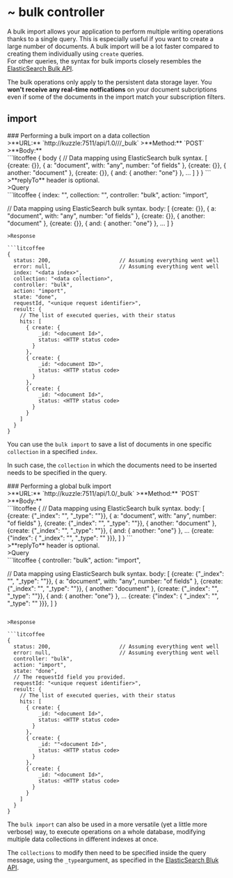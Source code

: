 # ~ bulk controller

A bulk import allows your application to perform multiple writing operations thanks to a single query. This is especially useful if you want to create a large number of documents. A bulk import will be a lot faster compared to creating them individually using `create` queries.  
For other queries, the syntax for bulk imports closely resembles the [ElasticSearch Bulk API](https://www.elastic.co/guide/en/elasticsearch/reference/1.3/docs-bulk.html?q=bulk).

<aside class="warning">
The bulk operations only apply to the persistent data storage layer. You <strong>won't receive any real-time notfications</strong> on your document subcriptions even if some of the documents in the import match your subscription filters.
</aside>

## import

<div></div>
### Performing a bulk import on a data collection

<section class="rest"></section>
>**URL:** `http://kuzzle:7511/api/1.0/<data index>/<data collection>/_bulk`  
>**Method:** `POST`  
>**Body:**

<section class="rest"></section>
```litcoffee
{
  body {
    // Data mapping using ElasticSearch bulk syntax.
    [
      {create: {}},
      { a: "document", with: "any", number: "of fields" },
      {create: {}},
      { another: "document" },
      {create: {}},
      { and: { another: "one"} },
      ...
    ]
  }
}
```

<section class="amqp stomp"></section>
>**replyTo** header is optional.

<section class="websocket amqp mqtt stomp"></section>
>Query

<section class="websocket amqp mqtt stomp"></section>
```litcoffee
{
  index: "<data index>",
  collection: "<data collection>",
  controller: "bulk",
  action: "import",

  // Data mapping using ElasticSearch bulk syntax.
  body: [
    {create: {}},
    { a: "document", with: "any", number: "of fields" },
    {create: {}},
    { another: "document" },
    {create: {}},
    { and: { another: "one"} },
    ...
  ]
}
```
>Response

```litcoffee
{
  status: 200,                      // Assuming everything went well
  error: null,                      // Assuming everything went well
  index: "<data index>",
  collection: "<data collection>",
  controller: "bulk",
  action: "import",
  state: "done",
  requestId, "<unique request identifier>",
  result: {
    // The list of executed queries, with their status
    hits: [
      { create: {
          _id: "<document Id>",
          status: <HTTP status code>
        }
      },
      { create: {
          _id: "<document ID>",
          status: <HTTP status code>
        }
      },
      { create: {
          _id: "<document Id>",
          status: <HTTP status code>
        }
      }
    ]
  }
}
```

You can use the `bulk import` to save a list of documents in one specific `collection` in a specified `index`.

In such case, the `collection` in which the documents need to be inserted needs to be specified in the query.

<div></div>
### Performing a global bulk import

<section class="rest"></section>
>**URL:** `http://kuzzle:7511/api/1.0/_bulk`  
>**Method:** `POST`  
>**Body:**

<section class="rest"></section>
```litcoffee
{
  // Data mapping using ElasticSearch bulk syntax.
  body: [
    {create: {"_index": "<data index>", "_type": "<data collection>"}},
    { a: "document", with: "any", number: "of fields" },
    {create: {"_index": "<data index>", "_type": "<data collection>"}},
    { another: "document" },
    {create: {"_index": "<data index>", "_type": "<data collection>"}},
    { and: { another: "one"} },
    ...
    {create: {"index": { "_index": "<another data index>", "_type": "<another data collection>" }}},
  ]
}
```

<section class="amqp stomp"></section>
>**replyTo** header is optional.

<section class="websocket amqp mqtt stomp"></section>
>Query

<section class="websocket amqp mqtt stomp"></section>
```litcoffee
{
  controller: "bulk",
  action: "import",

  // Data mapping using ElasticSearch bulk syntax.
  body: [
    {create: {"_index": "<data index>", "_type": "<data collection>"}},
    { a: "document", with: "any", number: "of fields" },
    {create: {"_index": "<data index>", "_type": "<data collection>"}},
    { another: "document" },
    {create: {"_index": "<data index>", "_type": "<data collection>"}},
    { and: { another: "one"} },
    ...
    {create: {"index": { "_index": "<another data index>", "_type": "<another data collection>" }}},
  ]
}
```

>Response

```litcoffee
{
  status: 200,                      // Assuming everything went well
  error: null,                      // Assuming everything went well
  controller: "bulk",
  action: "import",
  state: "done",
  // The requestId field you provided.
  requestId: "<unique request identifier>",
  result: {
    // The list of executed queries, with their status
    hits: [
      { create: {
          _id: "<document Id>",
          status: <HTTP status code>
        }
      },
      { create: {
          _id: ""<document Id>",
          status: <HTTP status code>
        }
      },
      { create: {
          _id: "<document Id>",
          status: <HTTP status code>
        }
      }
    ]
  }
}
```

The `bulk import` can also be used in a more versatile (yet a little more verbose) way, to execute operations on a whole database, modifying multiple data collections in different indexes at once.

The `collections` to modify then need to be specified inside the query message, using the `_type`argument, as specified in the [ElasticSearch Bluk API](https://www.elastic.co/guide/en/elasticsearch/reference/1.3/docs-bulk.html?q=bulk).
